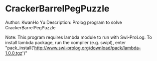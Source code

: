 # CrackerBarrelPegPuzzle
Author: KwanHo Yu
Description:
  Prolog program to solve CrackerBarrelPegPuzzle

Note:
  This program requires lambda module to run with Swi-ProLog.
  To install lambda package, run the compiler (e.g. swipl),
   enter "pack_install('http://www.swi-prolog.org/download/pack/lambda-1.0.0.tgz')"
  
